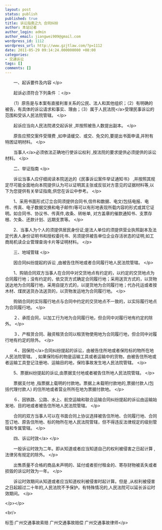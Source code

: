 ```yaml
---
layout: post
status: publish
published: true
title: 诉讼指南之九 合同纠纷
author: 本站记者
author_login: admin
author_email: jiangwei909@gmail.com
wordpress_id: 1112
wordpress_url: http://www.gzjtlaw.com/?p=1112
date: 2011-05-29 09:14:24.000000000 +08:00
categories:
- 交通诉讼
tags: []
comments: []
---
```

<p><p>　　一、起诉要件及内容 <&#47;p><p>　　起诉必须符合下列条件 ：<&#47;p><p>　　（1）原告是与本案有直接利害关系的公民、法人和其他组织；（2）有明确的被告，有具体的诉讼请求和事实、理由；（3）属于<a>人民法院<&#47;a>受理民事诉讼的范围和受诉人民法院管辖。 <&#47;p><p>　　起诉应当向人民法院递交起诉状 ,并按照被告人数提出副本。 <&#47;p><p>　　原告应预交案件受理费 ,如申请缓交、或交、免交的,要提出书面申请,并附有特困证明材料。 <&#47;p><p>　　<a>当事人<&#47;a>必须依法正确地行使诉讼权利 ,按法院的要求提供必须提供的诉讼材料。 <&#47;p><p>　　二、举证指南 <&#47;p><p>　　诉讼当事人应仔细阅读本院送达的《民事诉讼案件举证通知书》 ,并按照其规定尽可能全面地向本院提供认为可以证明其主张或反驳对方意见的证据材料等,以下为您提供有关举证指南,供您在诉讼中参考。 <&#47;p><p>　　1、采用书面形式订立合同须提供合同书,信件和数据、电文(包括电报、电传、传真、电子数据交换和电子邮件)等可以有形地表现所载内容的形式或其它证明。如合同书、协议书、传真件,收条、转帐单, 对方盖章的催款通知书、支票存根、欠条、还款计划、远期支票等。 <&#47;p><p>　　2、当事人为个人的须提供居民身份证;是法人单位的须提供营业执照副本及法定代表人身份证明书和授权委托书、另须提供被告单位企业存活状态的证明,如工商局机读企业管理查询卡片等证明材料。 <&#47;p><p>　　三、地域管辖 <&#47;p><p>　　因合同纠纷提起的诉讼 ,由被告住所地或者合同履行地人民法院管辖。 <&#47;p><p>　　1、购销合同双方当事人在合同中对交货地点有约定的，以约定的交货地点为合同履行地；没有约定的，依交货方式确定合同履行地；采用送货方式的，以货物送达地为合同履行地，采用自提方式的，以提货地为合同履行地；代办托运或者按木材、煤炭送货办法送货的，以货物发运地为合同履行地。 <&#47;p><p>　　购销合同的实际履行地点与合同中约定的交货地点不一致的，以实际履行地点为合同履行地。 <&#47;p><p>　　２、承揽合同，以加工行为地为合同履行地，但合同中对履行地有约定的除外。 <&#47;p><p>　　３、产租赁合同、融资租赁合同以租赁物使用地为合同履行地，但合同中对履行地有约定的除外。 <&#47;p><p>　　４、因<a>保险<&#47;a>合同纠纷提起的诉讼，由被告住所地或者保险标的物所在地人民法院管辖。 , 如果保险标的物是运输工具或者运输中的货物，由被告住所地或者运输工具登记注册地、运输目的地，保险事故发生地人民法院管辖。 <&#47;p><p>　　5、票据纠纷提起的诉讼,由票据支付地或者被告住所地人民法院管辖。 <&#47;p><p>　　票据支付地 ,指票据上载明的付款地。票据上未载明付款地的,票据付款人(包括代理付款人) 的住所地或者营业所所在地为票据付款地。 <&#47;p><p>　　６、因铁路、公路、水上、航空运输和联合运输合同纠纷提起的诉讼由运输始发地、目的地或者被告住所地人民法院管辖。 <&#47;p><p>　　合同的双方当事人可以在书面合同上协议选择被告住所地、合同履行地、合同签订地、原告住所地、标的物所在地人民法院管辖，但不得违反法律规定的级别管辖和专属管辖。 <&#47;p><p>　　四、<a>诉讼时效<&#47;a> <&#47;p><p>　　一般诉讼时效为二年。即从知道或者应当知道自己的权利被侵害之日起计算 ,法律另有规定的除外。 <&#47;p><p>　　出售质量不合格的商品未声明的、延付或者拒付租金的、寄存财物被丢失或者损毁的诉讼时效为一年。 <&#47;p><p>　　诉讼时效期间从知道或者应当知道权利被侵害时起计算。但是 ,从权利被侵害之日起超过二十年的,人民法院不予保护。有特殊情况的,人民法院可以延长诉讼时效期间。 <&#47;p><p><&#47;p><&#47;p><br&#47;><p>标签:广州交通事故索赔 广州交通事故赔偿 广州交通事故律师<&#47;p>
